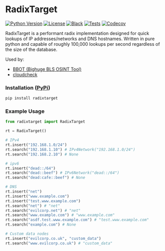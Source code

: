 # RadixTarget

[![Python Version](https://img.shields.io/badge/python-3.9+-blue)](https://www.python.org) [![License](https://img.shields.io/badge/license-GPLv3-blue.svg)](https://github.com/blacklanternsecurity/radixtarget/blob/master/LICENSE) [![Black](https://img.shields.io/badge/code%20style-black-000000.svg)](https://github.com/psf/black) [![Tests](https://github.com/blacklanternsecurity/radixtarget/actions/workflows/tests.yml/badge.svg?branch=stable)](https://github.com/blacklanternsecurity/radixtarget/actions?query=workflow%3A"tests") [![Codecov](https://codecov.io/gh/blacklanternsecurity/radixtarget/branch/dev/graph/badge.svg?token=IR5AZBDM5K)](https://codecov.io/gh/blacklanternsecurity/radixtarget)

RadixTarget is a performant radix implementation designed for quick lookups of IP addresses/networks and DNS hostnames. Written in pure python and capable of roughly 100,000 lookups per second regardless of the size of the database.

Used by:
- [BBOT (Bighuge BLS OSINT Tool)](https://github.com/blacklanternsecurity/bbot)
- [cloudcheck](https://github.com/blacklanternsecurity/cloudcheck)

### Installation ([PyPi](https://pypi.org/project/radixtarget/))

```bash
pip install radixtarget
```

### Example Usage

```python
from radixtarget import RadixTarget

rt = RadixTarget()

# IPv4
rt.insert("192.168.1.0/24")
rt.search("192.168.1.10") # IPv4Network("192.168.1.0/24")
rt.search("192.168.2.10") # None

# ipv6
rt.insert("dead::/64")
rt.search("dead::beef") # IPv6Network("dead::/64")
rt.search("dead:cafe::beef") # None

# DNS
rt.insert("net")
rt.insert("www.example.com")
rt.insert("test.www.example.com")
rt.search("net") # "net"
rt.search("evilcorp.net") # "net"
rt.search("www.example.com") # "www.example.com"
rt.search("asdf.test.www.example.com") # "test.www.example.com"
rt.search("example.com") # None

# Custom data nodes
rt.insert("evilcorp.co.uk", "custom_data")
rt.search("www.evilcorp.co.uk") # "custom_data"
```